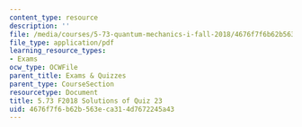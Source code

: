 ```yaml
---
content_type: resource
description: ''
file: /media/courses/5-73-quantum-mechanics-i-fall-2018/4676f7f6b62b563eca314d7672245a43_MIT5_73F18_quiz23_soln.pdf
file_type: application/pdf
learning_resource_types:
- Exams
ocw_type: OCWFile
parent_title: Exams & Quizzes
parent_type: CourseSection
resourcetype: Document
title: 5.73 F2018 Solutions of Quiz 23
uid: 4676f7f6-b62b-563e-ca31-4d7672245a43
---
```

